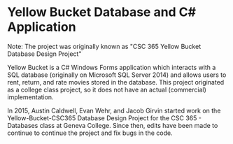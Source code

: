 # Yellow Bucket Database and C# Application

Note: The project was originally known as "CSC 365 Yellow Bucket Database Design Project"

Yellow Bucket is a C# Windows Forms application which interacts with a SQL database (originally on Microsoft SQL Server 2014) and allows users to rent, return, and rate movies stored in the database.  This project originated as a college class project, so it does not have an actual (commercial) implementation.

In 2015, Austin Caldwell, Evan Wehr, and Jacob Girvin started work on the Yellow-Bucket-CSC365 Database Design Project for the CSC 365 - Databases class at Geneva College.  Since then, edits have been made to continue to continue the project and fix bugs in the code.
